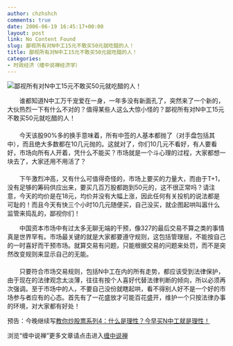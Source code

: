 ```yaml
---
author: chzhshch
comments: true
date: 2006-06-19 16:45:17+00:00
layout: post
link: No Content Found
slug: 鄙视所有对N中工15元不敢买50元就吃醋的人！
title: 鄙视所有对N中工15元不敢买50元就吃醋的人！
categories:
- 时政经济（缠中说禅经济学）
---
```


			

                                               

![鄙视所有对N中工15元不敢买50元就吃醋的人！](http://simg.sinajs.cn/blog7style/images/common/sg_trans.gif)

                                               

　　谁都知道N中工万千宠爱在一身，一年多没有新面孔了，突然来了一个新的，大伙热烈一下有什么不对的？值得某些人这么大惊小怪的？鄙视所有对N中工15元不敢买50元就吃醋的人！  
　　  
　　今天该股90%多的换手意味着，所有中签的人基本都抛了（对手盘包括其中），而且绝大多数都在10几元抛的。这就对了，你们10几元不看好，有人要看好，市场向所有人开着，凭什么不能买？市场就是一个斗心理的过程，大家都想一块去了，大家还用不用活了？  
　　  
　　下午激烈冲高，又有什么可值得奇怪的，市场上要买的力量大，而由于T+1，没有足够的筹码供应出来，要买几百万股都跑到50元的，这不很正常吗？请注意，今天的均价是在18元，均价并没有大幅上涨，因此任何有关投机的说法都是可耻的！而且今天有快三个小时10几元随便买，自己没买，就企图起哄叫嚣什么监管来捣乱的，鄙视你们！  
  
　　中国资本市场中有过太多无聊无端的干预，像327的最后交易不算之类的事情真是世界罕有。市场最关键的就是大家都要遵守规则，这包括管理层，不能按自己的一时喜好而干预市场。就算交易有问题，只能根据交易的问题来处罚，而不是突然改变规则来显示自己的无能。  
　　  
　　只要符合市场交易规则，包括N中工在内的所有走势，都应该受到法律保护，由于现在的法律观念太淡薄，往往有按个人喜好代替法律判断的倾向，所以必须再次强调。至于市场中的人，不要自己没份就瞎起哄，看不得别人好不是一个好的市场参与者应有的心态。首先有了一花盛放才可能百花盛开，维护一个只按法律办事的环境，对大家都有好处！

预告：今晚继续写[教你炒股票系列4：什么是理性？今早买N中工就是理性！](http://blog.sina.com.cn/u/486e105c010004g8)

浏览“缠中说禅”更多文章请点击进入[缠中说禅](http://blog.sina.com.cn/m/chzhshch)
